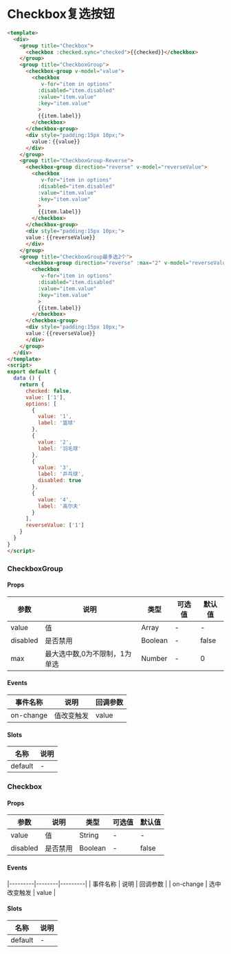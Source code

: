 # Checkbox复选按钮

``` html
<template>
  <div>
    <group title="Checkbox">
      <checkbox :checked.sync="checked">{{checked}}</checkbox>
    </group>
    <group title="CheckboxGroup">
      <checkbox-group v-model="value">
        <checkbox
           v-for="item in options"
          :disabled="item.disabled"
          :value="item.value"
          :key="item.value"
          >
          {{item.label}}
        </checkbox>
      </checkbox-group>
      <div style="padding:15px 10px;">
        value：{{value}}
      </div>
    </group>
    <group title="CheckboxGroup-Reverse">
      <checkbox-group direction="reverse" v-model="reverseValue">
        <checkbox
           v-for="item in options"
          :disabled="item.disabled"
          :value="item.value"
          :key="item.value"
          >
          {{item.label}}
        </checkbox>
      </checkbox-group>
      <div style="padding:15px 10px;">
      value：{{reverseValue}}
      </div>
    </group>
    <group title="CheckboxGroup最多选2个">
      <checkbox-group direction="reverse" :max="2" v-model="reverseValue">
        <checkbox
           v-for="item in options"
          :disabled="item.disabled"
          :value="item.value"
          :key="item.value"
          >
          {{item.label}}
        </checkbox>
      </checkbox-group>
      <div style="padding:15px 10px;">
      value：{{reverseValue}}
      </div>
    </group>
  </div>
</template>
<script>
export default {
  data () {
    return {
      checked: false,
      value: ['1'],
      options: [
        {
          value: '1',
          label: '篮球'
        },
        {
          value: '2',
          label: '羽毛球'
        },
        {
          value: '3',
          label: '乒乓球',
          disabled: true
        },
        {
          value: '4',
          label: '高尔夫'
        }
      ],
      reverseValue: ['1']
    }
  }
}
</script>
```
### CheckboxGroup

#### Props
| 参数      | 说明    | 类型      | 可选值       | 默认值   |
|---------- |-------- |---------- |------------- |--------- |
| value     | 值   | Array<String>  |   -       |    -    |
| disabled     | 是否禁用   | Boolean  |   -       |    false    |
| max     | 最大选中数,0为不限制，1为单选   | Number  |   -       |    0    |

#### Events
| 事件名称 | 说明 | 回调参数 |
|---------|--------|---------|
| on-change | 值改变触发 | value |

#### Slots
| 名称 | 说明 | 
|---------|--------|
| default | - |

### Checkbox

#### Props
| 参数      | 说明    | 类型      | 可选值       | 默认值   |
|---------- |-------- |---------- |------------- |--------- |
| value     | 值   | String  |   -       |    -    |
| disabled     | 是否禁用   | Boolean  |   -       |    false    |

#### Events
|---------|--------|---------|
| 事件名称 | 说明 | 回调参数 |
| on-change | 选中改变触发 | value |

#### Slots
| 名称 | 说明 | 
|---------|--------|
| default | - |